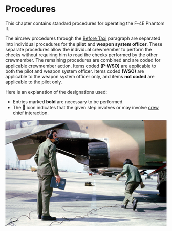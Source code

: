 # Procedures

This chapter contains standard procedures for operating the F-4E Phantom II.

The aircrew procedures through the
[Before Taxi](taxi.md#before-taxi)
paragraph are separated into individual
procedures for the **pilot** and **weapon system
officer**. These separate procedures allow the
individual crewmember to perform the checks
without requiring him to read the checks
performed by the other crewmember. The
remaining procedures are combined and are
coded for applicable crewmember action. Items
coded **(P-WSO)** are applicable to both the pilot
and weapon system officer. Items coded **(WSO)**
are applicable to the weapon system officer only,
and items **not coded** are applicable to the pilot
only.

Here is an explanation of the designations used:

* Entries marked **bold** are necessary to be performed.
* The 🔧 icon indicates that the given step involves or may
  involve [crew chief](../crew_chief/overview.md) interaction.

![real_life_crew_with_manual](../img/real_life_crew_with_manual.jpg)
